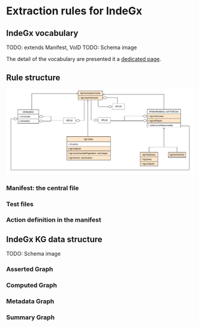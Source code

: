 # Extraction rules for IndeGx

## IndeGx vocabulary

TODO: extends Manifest, VoID
TODO: Schema image

The detail of the vocabulary are presented it a [dedicated page](./indegx_vocabulary.md).

## Rule structure

![Schema of the ontology elements used in rules](indegx_vocabulary.png)

### Manifest: the central file

### Test files

### Action definition in the manifest

## IndeGx KG data structure

TODO: Schema image

### Asserted Graph

### Computed Graph

### Metadata Graph

### Summary Graph
